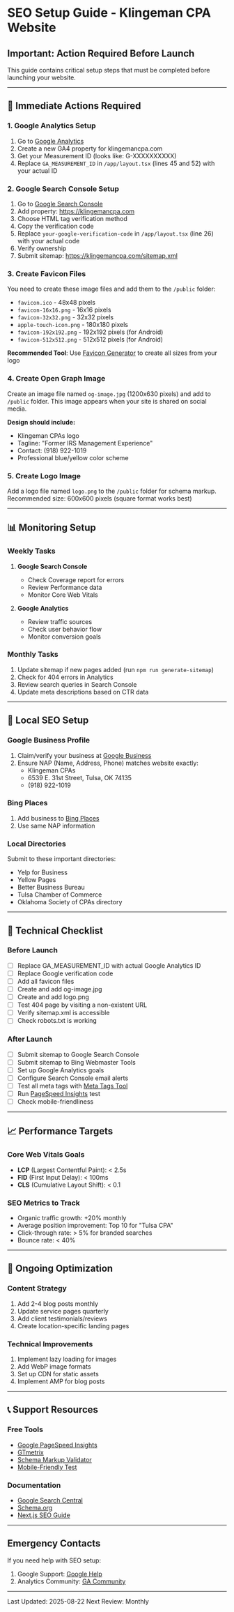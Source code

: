 # SEO Setup Guide - Klingeman CPA Website

## Important: Action Required Before Launch

This guide contains critical setup steps that must be completed before launching your website.

---

## 🚨 Immediate Actions Required

### 1. Google Analytics Setup
1. Go to [Google Analytics](https://analytics.google.com/)
2. Create a new GA4 property for klingemancpa.com
3. Get your Measurement ID (looks like: G-XXXXXXXXXX)
4. Replace `GA_MEASUREMENT_ID` in `/app/layout.tsx` (lines 45 and 52) with your actual ID

### 2. Google Search Console Setup
1. Go to [Google Search Console](https://search.google.com/search-console)
2. Add property: https://klingemancpa.com
3. Choose HTML tag verification method
4. Copy the verification code
5. Replace `your-google-verification-code` in `/app/layout.tsx` (line 26) with your actual code
6. Verify ownership
7. Submit sitemap: https://klingemancpa.com/sitemap.xml

### 3. Create Favicon Files
You need to create these image files and add them to the `/public` folder:
- `favicon.ico` - 48x48 pixels
- `favicon-16x16.png` - 16x16 pixels
- `favicon-32x32.png` - 32x32 pixels
- `apple-touch-icon.png` - 180x180 pixels
- `favicon-192x192.png` - 192x192 pixels (for Android)
- `favicon-512x512.png` - 512x512 pixels (for Android)

**Recommended Tool**: Use [Favicon Generator](https://favicon.io/) to create all sizes from your logo

### 4. Create Open Graph Image
Create an image file named `og-image.jpg` (1200x630 pixels) and add to `/public` folder.
This image appears when your site is shared on social media.

**Design should include:**
- Klingeman CPAs logo
- Tagline: "Former IRS Management Experience"
- Contact: (918) 922-1019
- Professional blue/yellow color scheme

### 5. Create Logo Image
Add a logo file named `logo.png` to the `/public` folder for schema markup.
Recommended size: 600x600 pixels (square format works best)

---

## 📊 Monitoring Setup

### Weekly Tasks
1. **Google Search Console**
   - Check Coverage report for errors
   - Review Performance data
   - Monitor Core Web Vitals

2. **Google Analytics**
   - Review traffic sources
   - Check user behavior flow
   - Monitor conversion goals

### Monthly Tasks
1. Update sitemap if new pages added (run `npm run generate-sitemap`)
2. Check for 404 errors in Analytics
3. Review search queries in Search Console
4. Update meta descriptions based on CTR data

---

## 🎯 Local SEO Setup

### Google Business Profile
1. Claim/verify your business at [Google Business](https://business.google.com)
2. Ensure NAP (Name, Address, Phone) matches website exactly:
   - Klingeman CPAs
   - 6539 E. 31st Street, Tulsa, OK 74135
   - (918) 922-1019

### Bing Places
1. Add business to [Bing Places](https://www.bingplaces.com)
2. Use same NAP information

### Local Directories
Submit to these important directories:
- Yelp for Business
- Yellow Pages
- Better Business Bureau
- Tulsa Chamber of Commerce
- Oklahoma Society of CPAs directory

---

## 🔧 Technical Checklist

### Before Launch
- [ ] Replace GA_MEASUREMENT_ID with actual Google Analytics ID
- [ ] Replace Google verification code
- [ ] Add all favicon files
- [ ] Create and add og-image.jpg
- [ ] Create and add logo.png
- [ ] Test 404 page by visiting a non-existent URL
- [ ] Verify sitemap.xml is accessible
- [ ] Check robots.txt is working

### After Launch
- [ ] Submit sitemap to Google Search Console
- [ ] Submit sitemap to Bing Webmaster Tools
- [ ] Set up Google Analytics goals
- [ ] Configure Search Console email alerts
- [ ] Test all meta tags with [Meta Tags Tool](https://metatags.io)
- [ ] Run [PageSpeed Insights](https://pagespeed.web.dev/) test
- [ ] Check mobile-friendliness

---

## 📈 Performance Targets

### Core Web Vitals Goals
- **LCP** (Largest Contentful Paint): < 2.5s
- **FID** (First Input Delay): < 100ms
- **CLS** (Cumulative Layout Shift): < 0.1

### SEO Metrics to Track
- Organic traffic growth: +20% monthly
- Average position improvement: Top 10 for "Tulsa CPA"
- Click-through rate: > 5% for branded searches
- Bounce rate: < 40%

---

## 🚀 Ongoing Optimization

### Content Strategy
1. Add 2-4 blog posts monthly
2. Update service pages quarterly
3. Add client testimonials/reviews
4. Create location-specific landing pages

### Technical Improvements
1. Implement lazy loading for images
2. Add WebP image formats
3. Set up CDN for static assets
4. Implement AMP for blog posts

---

## 📞 Support Resources

### Free Tools
- [Google PageSpeed Insights](https://pagespeed.web.dev/)
- [GTmetrix](https://gtmetrix.com/)
- [Schema Markup Validator](https://validator.schema.org/)
- [Mobile-Friendly Test](https://search.google.com/test/mobile-friendly)

### Documentation
- [Google Search Central](https://developers.google.com/search)
- [Schema.org](https://schema.org/)
- [Next.js SEO Guide](https://nextjs.org/learn/seo/introduction-to-seo)

---

## Emergency Contacts

If you need help with SEO setup:
1. Google Support: [Google Help](https://support.google.com/)
2. Analytics Community: [GA Community](https://support.google.com/analytics/community)

---

Last Updated: 2025-08-22
Next Review: Monthly